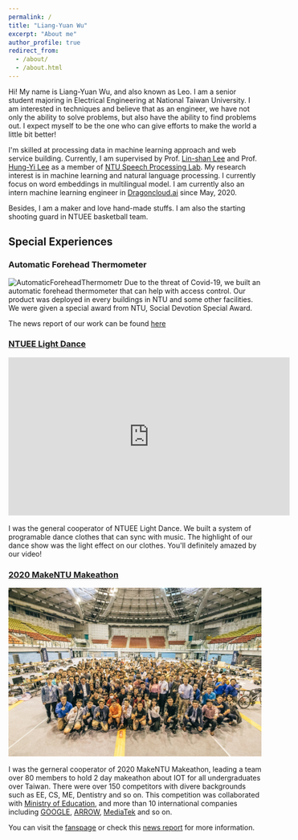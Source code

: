 ```yaml
---
permalink: /
title: "Liang-Yuan Wu"
excerpt: "About me"
author_profile: true
redirect_from: 
  - /about/
  - /about.html
---
```


Hi! My name is Liang-Yuan Wu, and also known as Leo. I am a senior student majoring in Electrical Engineering at National Taiwan University. I am interested in techniques and believe that as an engineer, we have not only the ability to solve problems, but also have the ability to find problems out. I expect myself to be the one who can give efforts to make the world a little bit better!

I'm skilled at processing data in machine learning approach and web service building. Currently, I am supervised by Prof. [Lin-shan Lee](http://speech.ee.ntu.edu.tw/previous_version/lslNew.htm) and Prof. [Hung-Yi Lee](http://speech.ee.ntu.edu.tw/~tlkagk/)  as a member of [NTU Speech Processing Lab](http://speech.ee.ntu.edu.tw/). My research interest is in machine learning and natural language processing. I currently focus on word embeddings in multilingual model. I am currently also an intern machine learning engineer in [Dragoncloud.ai](http://www.abc123.ai) since May, 2020.

Besides, I am a maker and love hand-made stuffs. I am also the starting shooting guard in NTUEE basketball team.

## Special Experiences

### Automatic Forehead Thermometer

![AutomaticForeheadThermometr](/images/aft.jpg)
Due to the threat of Covid-19, we built an automatic forehead thermometer that can help with access control. Our product was deployed in every buildings in NTU and some other facilities. We were given a special award from NTU, Social Devotion Special Award.

The news report of our work can be found [here](https://flipedu.parenting.com.tw/article/6004)

### [NTUEE Light Dance](https://www.youtube.com/watch?v=OTdngU70CHo)

<iframe width="560" height="315" src="https://www.youtube.com/embed/OTdngU70CHo" frameborder="0" allow="accelerometer; autoplay; clipboard-write; encrypted-media; gyroscope; picture-in-picture" allowfullscreen></iframe>

I was the general cooperator of NTUEE Light Dance. We built a system of programable dance clothes that can sync with music. The highlight of our dance show was the light effect on our clothes. You'll definitely amazed by our video!

### [2020 MakeNTU Makeathon](https://make.ntuee.org)

![MakeNTU](/images/makentu.jpg)

I was the gerneral cooperator of 2020 MakeNTU Makeathon, leading a team over 80 members to hold 2 day makeathon about IOT for all undergraduates over Taiwan. There were over 150 competitors with divere backgrounds such as EE, CS, ME, Dentistry and so on. This competition was collaborated with [Ministry of Education](https://english.moe.gov.tw/mp-1.html), and more than 10 international companies including [GOOGLE](https://about.google), [ARROW](https://www.arrow.com), [MediaTek](https://www.mediatek.com) and so on.

You can visit the [fanspage](https://www.facebook.com/makentu.ntuee) or check this [news report](https://udn.com/news/story/6928/4927267) for more information.
